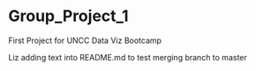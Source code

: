 # Group_Project_1
First Project for UNCC Data Viz Bootcamp

Liz adding text into README.md to test merging branch to master
